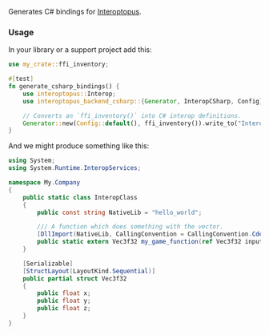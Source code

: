 Generates C# bindings for [Interoptopus](https://github.com/ralfbiedert/interoptopus).


### Usage

In your library or a support project add this:

```rust
use my_crate::ffi_inventory;

#[test]
fn generate_csharp_bindings() {
    use interoptopus::Interop;
    use interoptopus_backend_csharp::{Generator, InteropCSharp, Config};

    // Converts an `ffi_inventory()` into C# interop definitions.
    Generator::new(Config::default(), ffi_inventory()).write_to("Interop.cs")
}
```

And we might produce something like this:

```cs
using System;
using System.Runtime.InteropServices;

namespace My.Company
{
    public static class InteropClass
    {
        public const string NativeLib = "hello_world";

        /// A function which does something with the vector.
        [DllImport(NativeLib, CallingConvention = CallingConvention.Cdecl, EntryPoint = "my_game_function")]
        public static extern Vec3f32 my_game_function(ref Vec3f32 input);
    }

    [Serializable]
    [StructLayout(LayoutKind.Sequential)]
    public partial struct Vec3f32
    {
        public float x;
        public float y;
        public float z;
    }
}
```
